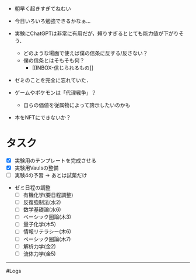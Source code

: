 
- 朝早く起きすぎてねむい
- 今日いろいろ勉強できるかなぁ...
- 実験にChatGPTは非常に有用だが，頼りすぎるととても能力値が下がりそう．
	- どのような場面で使えば僕の信条に反する/反さない？
	- 僕の信条とはそもそも何？
		- [[INBOX-信じられるもの]]
- ゼミのことを完全に忘れていた．

- ゲームやポケモンは「代理戦争」？
	- 自らの価値を従属物によって誇示したいのかも
	
- 本をNFTにできないか？
# タスク

- [x] 実験用のテンプレートを完成させる
- [x] 実験用Vaulsの整備
- [ ] 実験4の予習 -> あとは試薬だけ

- ゼミ日程の調整
	- [ ] 有機化学(要日程調整)
	- [ ] 反復強制法(水2)
	- [ ] 数学基礎論(水6)
	- [ ] ベーシック圏論(木3)
	- [ ] 量子化学(木5）
	- [ ] 情報リテラシー(木6)
	- [ ] ベーシック圏論(木7)
	- [ ] 解析力学(金2)
	- [ ] 流体力学(金5)
---
#Logs 